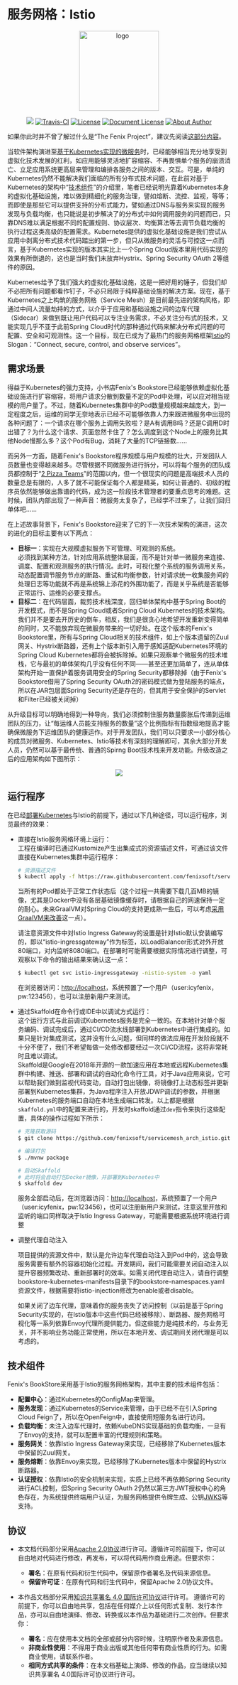 # 服务网格：Istio

<GitHubWrapper>

<p align="center">
  <a href="https://icyfenix.cn" target="_blank">
    <img width="180" src="https://raw.githubusercontent.com/fenixsoft/awesome-fenix/master/.vuepress/public/images/logo-color.png" alt="logo">
  </a>
</p>
<p align="center">
    <a href="https://icyfenix.cn"  style="display:inline-block"><img src="https://raw.githubusercontent.com/fenixsoft/awesome-fenix/master/.vuepress/public/images/Release-v1.svg"></a>
    <a href="https://travis-ci.com/fenixsoft/servicemesh_arch_istio" target="_blank"  style="display:inline-block"><img src="https://travis-ci.com/fenixsoft/monolithic_arch_istio.svg?branch=master" alt="Travis-CI"></a>
    <a href="https://www.apache.org/licenses/LICENSE-2.0"  target="_blank" style="display:inline-block"><img src="https://raw.githubusercontent.com/fenixsoft/awesome-fenix/master/.vuepress/public/images/License-Apache.svg" alt="License"></a>
<a href="https://creativecommons.org/licenses/by/4.0/"  target="_blank" style="display:inline-block"><img src="https://raw.githubusercontent.com/fenixsoft/awesome-fenix/master/.vuepress/public/images/DocLicense-CC-red.svg" alt="Document License"></a>
    <a href="https://icyfenix.cn/introduction/about-me.html" target="_blank" style="display:inline-block"><img src="https://raw.githubusercontent.com/fenixsoft/awesome-fenix/master/.vuepress/public/images/Author-IcyFenix-blue.svg" alt="About Author"></a>
</p>


</GitHubWrapper>

如果你此时并不曾了解过什么是“The Fenix Project”，建议先阅读<a href="https://icyfenix.cn/introduction/about-the-fenix-project.html">这部分内容</a>。

当软件架构演进至<a href="https://icyfenix.cn/exploration/projects/microservice_arch_kubernetes.html">基于Kubernetes实现的微服务</a>时，已经能够相当充分地享受到虚拟化技术发展的红利，如应用能够灵活地扩容缩容、不再畏惧单个服务的崩溃消亡、立足应用系统更高层来管理和编排各服务之间的版本、交互。可是，单纯的Kubernetes仍然不能解决我们面临的所有分布式技术问题，在此前对基于Kubernetes的架构中“<a href="https://icyfenix.cn/exploration/projects/microservice_arch_kubernetes.html#技术组件">技术组件</a>”的介绍里，笔者已经说明光靠着Kubernetes本身的虚拟化基础设施，难以做到精细化的服务治理，譬如熔断、流控、监视，等等；而即使是那些它可以提供支持的分布式能力，譬如通过DNS与服务来实现的服务发现与负载均衡，也只能说是初步解决了的分布式中如何调用服务的问题而已，只靠DNS难以满足根据不同的配置规则、协议层次、均衡算法等去调节负载均衡的执行过程这类高级的配置需求。Kubernetes提供的虚拟化基础设施是我们尝试从应用中剥离分布式技术代码踏出的第一步，但只从微服务的灵活与可控这一点而言，基于Kubernetes实现的版本其实比上一个Spring Cloud版本里用代码实现的效果有所倒退的，这也是当时我们未放弃Hystrix、Spring Security OAuth 2等组件的原因。

Kubernetes给予了我们强大的虚拟化基础设施，这是一把好用的锤子，但我们却不必把所有问题都看作钉子，不必只局限于纯粹基础设施的解决方案。现在，基于Kubernetes之上构筑的服务网格（Service Mesh）是目前最先进的架构风格，即通过中间人流量劫持的方式，以介乎于应用和基础设施之间的边车代理（Sidecar）来做到既让用户代码可以专注业务需求，不必关注分布式的技术，又能实现几乎不亚于此前Spring Cloud时代的那种通过代码来解决分布式问题的可配置、安全和可观测性。这一个目标，现在已成为了最热门的服务网格框架[Istio](https://istio.io/)的Slogan：“Connect, secure, control, and observe services”。

## 需求场景

得益于Kubernetes的强力支持，小书店Fenix's Bookstore已经能够依赖虚拟化基础设施进行扩容缩容，将用户请求分散到数量不定的Pod中处理，可以应对相当规模的用户量了。不过，随着Kubernetes集群中的Pod数量规模越来越庞大，到一定程度之后，运维的同学无奈地表示已经不可能够依靠人力来跟进微服务中出现的各种问题了：一个请求在哪个服务上调用失败啦？是A有调用B吗？还是C调用D时出错了？为什么这个请求、页面忽然卡住了？怎么调度到这个Node上的服务比其他Node慢那么多？这个Pod有Bug，消耗了大量的TCP链接数……

而另外一方面，随着Fenix's Bookstore程序规模与用户规模的壮大，开发团队人员数量也变得越来越多。尽管根据不同微服务进行拆分，可以将每个服务的团队成员都控制于“[2 Pizza Teams](https://wiki.mbalib.com/wiki/%E4%B8%A4%E4%B8%AA%E6%8A%AB%E8%90%A8%E5%8E%9F%E5%88%99)”的范围以内，但一个很现实的问题是高端技术人员的数量总是有限的，人多了就不可能保证每个人都是精英，如何让普通的、初级的程序员依然能够做出靠谱的代码，成为这一阶段技术管理者的要重点思考的难题。这时候，团队内部出现了一种声音：微服务太复杂了，已经学不过来了，让我们回归单体吧……

在上述故事背景下，Fenix's Bookstore迎来了它的下一次技术架构的演进，这次的进化的目标主要有以下两点：

- **目标一**：实现在大规模虚拟服务下可管理、可观测的系统。<br/>必须找到某种方法，针对应用系统整体层面，而不是针对单一微服务来连接、调度、配置和观测服务的执行情况。此时，可视化整个系统的服务调用关系，动态配置调节服务节点的断路、重试和均衡参数，针对请求统一收集服务间的处理日志等功能就不再是系统锦上添花的外围功能了，而是关乎系统是否能够正常运行、运维的必要支撑点。
- **目标二**：在代码层面，裁剪技术栈深度，回归单体架构中基于Spring Boot的开发模式，而不是Spring Cloud或者Spring Cloud Kubernetes的技术架构。<br/>我们并不是要去开历史的倒车，相反，我们是很贪心地希望开发重新变得简单的同时，又不能放弃现在微服务带来的一切好处。在这个版本的Fenix's Bookstore里，所有与Spring Cloud相关的技术组件，如上个版本遗留的Zuul网关、Hystrix断路器，还有上个版本新引入用于感知适配Kubernetes环境的Spring Cloud Kubernetes都将会被拆除掉。如果只观察单个微服务的技术堆栈，它与最初的单体架构几乎没有任何不同——甚至还更加简单了，连从单体架构开始一直保护着服务调用安全的Spring Security都移除掉（由于Fenix's Bookstore借用了Spring Security OAuth2的密码模式做为登陆服务的端点，所以在JAR包层面Spring Security还是存在的，但其用于安全保护的Servlet和Filter已经被关闭掉）

从升级目标可以明确地得到一种导向，我们必须控制住服务数量膨胀后传递到运维团队的压力，让“每运维人员能支持服务的数量”这个比例指标有指数级地提高才能确保微服务下运维团队的健康运作。对于开发团队，我们可以只要求一小部分核心的成员对微服务、Kubernetes、Istio等技术有深刻的理解即可，其余大部分开发人员，仍然可以基于最传统、普通的Spirng Boot技术栈来开发功能。升级改造之后的应用架构如下图所示：

<GitHubWrapper>

<p align="center">
    <img  src="https://raw.githubusercontent.com/fenixsoft/awesome-fenix/master/.vuepress/public/images/istio-ms.png" >
</p>


</GitHubWrapper>

## 运行程序

在已经<a href="https://icyfenix.cn/appendix/deployment-env-setup/setup-kubernetes/">部署Kubernetes</a>与Istio的前提下，通过以下几种途径，可以运行程序，浏览最终的效果：

- 直接在Istio服务网格环境上运行：<br/>工程在编译时已通过Kustomize产生出集成式的资源描述文件，可通过该文件直接在Kubernetes集群中运行程序：

  ```bash
  # 资源描述文件
  $ kubectl apply -f https://raw.githubusercontent.com/fenixsoft/servicemesh_arch_istio/master/bookstore.yml
  ```

  当所有的Pod都处于正常工作状态后（这个过程一共需要下载几百MB的镜像，尤其是Docker中没有各层基础镜像缓存时，请根据自己的网速保持一定的耐心。未来GraalVM对Spring Cloud的支持更成熟一些后，可以考虑<a href="https://icyfenix.cn/tricks/graalvm/">采用GraalVM来改善</a>这一点）。

  请注意资源文件中对Istio Ingress Gateway的设置是针对Istio默认安装编写的，即以“istio-ingressgateway”作为标签，以LoadBalancer形式对外开放80端口，对内监听8080端口。在部署时可能需要根据实际情况进行调整，可观察以下命令的输出结果来确认这一点：

  ```bash
  $ kubectl get svc istio-ingressgateway -nistio-system -o yaml
  ```

  在浏览器访问：[http://localhost](http://localhost)，系统预置了一个用户（user:icyfenix，pw:123456），也可以注册新用户来测试。

- 通过Skaffold在命令行或IDE中以调试方式运行：<br/>这个运行方式与此前调试Kubernetes服务是完全一致的。在本地针对单个服务编码、调试完成后，通过CI/CD流水线部署到Kubernetes中进行集成的。如果只是针对集成测试，这并没有什么问题，但同样的做法应用在开发阶段就不十分不便了，我们不希望每做一处修改都要经过一次CI/CD流程，这将非常耗时且难以调试。<br/>Skaffold是Google在2018年开源的一款加速应用在本地或远程Kubernetes集群中构建、推送、部署和调试的自动化命令行工具，对于Java应用来说，它可以帮助我们做到监视代码变动，自动打包出镜像，将镜像打上动态标签并更新部署到Kubernetes集群，为Java程序注入开放JDWP调试的参数，并根据Kubernetes的服务端口自动在本地生成端口转发。以上都是根据`skaffold.yml`中的配置来进行的，开发时skaffold通过`dev`指令来执行这些配置，具体的操作过程如下所示：

  ``` bash
  # 克隆获取源码
  $ git clone https://github.com/fenixsoft/servicemesh_arch_istio.git && cd servicemesh_arch_istio
  
  # 编译打包
  $ ./mvnw package
  
  # 启动Skaffold
  # 此时将会自动打包Docker镜像，并部署到Kubernetes中
  $ skaffold dev
  ```

  服务全部启动后，在浏览器访问：[http://localhost](http://localhost)，系统预置了一个用户（user:icyfenix，pw:123456），也可以注册新用户来测试，注意这里开放和监听的端口同样取决于Istio Ingress Gateway，可能需要根据系统环境进行调整<br/>

- 调整代理自动注入<br/>

  项目提供的资源文件中，默认是允许边车代理自动注入到Pod中的，这会导致服务需要有额外的容器初始化过程。开发期间，我们可能需要关闭自动注入以提升容器频繁改动、重新部署时的效率。如需关闭代理自动注入，请自行调整bookstore-kubernetes-manifests目录下的bookstore-namespaces.yaml资源文件，根据需要将istio-injection修改为enable或者disable。
  
  如果关闭了边车代理，意味着你的服务丧失了访问控制（以前是基于Spring Security实现的，在Istio版本中这些代码已经被移除）、断路器、服务网格可视化等一系列依靠Envoy代理所提供能力。但这些能力是纯技术的，与业务无关，并不影响业务功能正常使用，所以在本地开发、调试期间关闭代理是可以考虑的。

## 技术组件

Fenix's BookStore采用基于Istio的服务网格架构，其中主要的技术组件包括：

- **配置中心**：通过Kubernetes的ConfigMap来管理。
- **服务发现**：通过Kubernetes的Service来管理，由于已经不在引入Spring Cloud Feign了，所以在OpenFeign中，直接使用短服务名进行访问。
- **负载均衡**：未注入边车代理时，依赖KubeDNS实现基础的负载均衡，一旦有了Envoy的支持，就可以配置丰富的代理规则和策略。
- **服务网关**：依靠Istio Ingress Gateway来实现，已经移除了Kubernetes版本中保留的Zuul网关。
- **服务熔断**：依靠Envoy来实现，已经移除了Kubernetes版本中保留的Hystrix断路器。
- **认证授权**：依靠Istio的安全机制来实现，实质上已经不再依赖Spring Security进行ACL控制，但Spring Security OAuth 2仍然以第三方JWT授权中心的角色存在，为系统提供终端用户认证，为服务网格提供令牌生成、公钥[JWKS](https://auth0.com/docs/tokens/concepts/jwks)等支持。


## 协议

- 本文档代码部分采用[Apache 2.0协议](https://www.apache.org/licenses/LICENSE-2.0)进行许可。遵循许可的前提下，你可以自由地对代码进行修改，再发布，可以将代码用作商业用途。但要求你：
  - **署名**：在原有代码和衍生代码中，保留原作者署名及代码来源信息。
  - **保留许可证**：在原有代码和衍生代码中，保留Apache 2.0协议文件。

- 本作品文档部分采用[知识共享署名 4.0 国际许可协议](http://creativecommons.org/licenses/by/4.0/)进行许可。 遵循许可的前提下，你可以自由地共享，包括在任何媒介上以任何形式复制、发行本作品，亦可以自由地演绎、修改、转换或以本作品为基础进行二次创作。但要求你：
  - **署名**：应在使用本文档的全部或部分内容时候，注明原作者及来源信息。
  - **非商业性使用**：不得用于商业出版或其他任何带有商业性质的行为。如需商业使用，请联系作者。
  - **相同方式共享的条件**：在本文档基础上演绎、修改的作品，应当继续以知识共享署名 4.0国际许可协议进行许可。